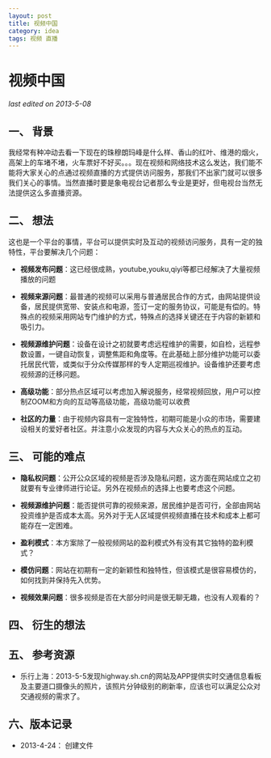 ```yaml
---
layout: post
title: 视频中国
category: idea
tags: 视频 直播 
---
```


视频中国
===============
_last edited on 2013-5-08_

一、 背景
---------------

我经常有种冲动去看一下现在的珠穆朗玛峰是什么样、香山的红叶、维港的烟火，高架上的车堵不堵，火车票好不好买。。。现在视频和网络技术这么发达，我们能不能将大家关心的点通过视频直播的方式提供访问服务，那我们不出家门就可以很多我们关心的事情。当然直播时要是象电视台记者那么专业是更好，但电视台当然无法提供这么多直播资源。

二、 想法
---------------

这也是一个平台的事情，平台可以提供实时及互动的视频访问服务，具有一定的独特性，平台要解决几个问题：

- **视频发布问题**：这已经很成熟，youtube,youku,qiyi等都已经解决了大量视频播放的问题

- **视频来源问题**：最普通的视频可以采用与普通居民合作的方式，由网站提供设备，居民提供宽带、安装点和电源，签订一定的服务协议，可能是有偿的。特殊点的视频采用网站专门维护的方式，特殊点的选择关键还在于内容的新颖和吸引力。

- **视频源维护问题**：设备在设计之初就要考虑远程维护的需要，如自检，远程参数设置，一键自动恢复，调整焦距和角度等。在此基础上部分维护功能可以委托居民代管，或类似于分众传媒那样的专人定期巡视维护。设备维护还要考虑视频源的迁移问题。

- **高级功能**：部分热点区域可以考虑加入解说服务，经常视频回放，用户可以控制ZOOM和方向的互动等高级功能，高级功能可以收费

- **社区的力量**：由于视频内容具有一定独特性，初期可能是小众的市场，需要建设相关的爱好者社区。并注意小众发现的内容与大众关心的热点的互动。

三、 可能的难点
---------------

- **隐私权问题**：公开公众区域的视频是否涉及隐私问题，这方面在网站成立之初就要有专业律师进行论证。另外在视频点的选择上也要考虑这个问题。

- **视频源维护问题**：能否提供可靠的视频来源，居民维护是否可行，全部由网站投资维护是否成本太高。另外对于无人区域提供视频直播在技术和成本上都可能存在一定困难。

- **盈利模式**：本方案除了一般视频网站的盈利模式外有没有其它独特的盈利模式？

- **模仿问题**：网站在初期有一定的新颖性和独特性，但该模式是很容易模仿的，如何找到并保持先入优势。

- **视频效果问题**：很多视频是否在大部分时间是很无聊无趣，也没有人观看的？

四、 衍生的想法
---------------



五、 参考资源
---------------

- 乐行上海：2013-5-5发现highway.sh.cn的网站及APP提供实时交通信息看板及主要道口摄像头的照片，该照片分钟级别的刷新率，应该也可以满足公众对交通视频的需求了。

六、版本记录
---------------

- 2013-4-24： 创建文件